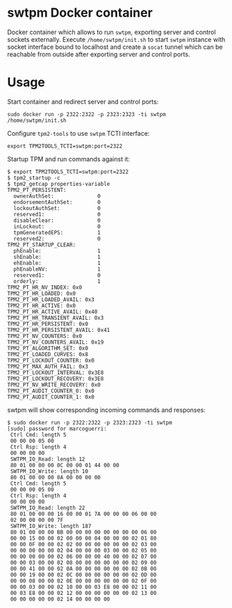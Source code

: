 # swtpm Docker container

Docker container which allows to run `swtpm`, exporting server and control sockets externally.
Execute `/home/swtpm/init.sh` to start `swtpm` instance with socket interface bound to localhost
and create a `socat` tunnel which can be reachable from outside after exporting server and control ports.


# Usage

Start container and redirect server and control ports:

```
sudo docker run -p 2322:2322 -p 2323:2323 -ti swtpm /home/swtpm/init.sh
```

Configure `tpm2-tools` to use `swtpm` TCTI interface:
```
export TPM2TOOLS_TCTI=swtpm:port=2322
```

Startup TPM and run commands against it:
```
$ export TPM2TOOLS_TCTI=swtpm:port=2322
$ tpm2_startup -c                      
$ tpm2_getcap properties-variable
TPM2_PT_PERSISTENT:
  ownerAuthSet:              0
  endorsementAuthSet:        0
  lockoutAuthSet:            0
  reserved1:                 0
  disableClear:              0
  inLockout:                 0
  tpmGeneratedEPS:           1
  reserved2:                 0
TPM2_PT_STARTUP_CLEAR:
  phEnable:                  1
  shEnable:                  1
  ehEnable:                  1
  phEnableNV:                1
  reserved1:                 0
  orderly:                   1
TPM2_PT_HR_NV_INDEX: 0x0
TPM2_PT_HR_LOADED: 0x0
TPM2_PT_HR_LOADED_AVAIL: 0x3
TPM2_PT_HR_ACTIVE: 0x0
TPM2_PT_HR_ACTIVE_AVAIL: 0x40
TPM2_PT_HR_TRANSIENT_AVAIL: 0x3
TPM2_PT_HR_PERSISTENT: 0x0
TPM2_PT_HR_PERSISTENT_AVAIL: 0x41
TPM2_PT_NV_COUNTERS: 0x0
TPM2_PT_NV_COUNTERS_AVAIL: 0x19
TPM2_PT_ALGORITHM_SET: 0x0
TPM2_PT_LOADED_CURVES: 0x8
TPM2_PT_LOCKOUT_COUNTER: 0x0
TPM2_PT_MAX_AUTH_FAIL: 0x3
TPM2_PT_LOCKOUT_INTERVAL: 0x3E8
TPM2_PT_LOCKOUT_RECOVERY: 0x3E8
TPM2_PT_NV_WRITE_RECOVERY: 0x0
TPM2_PT_AUDIT_COUNTER_0: 0x0
TPM2_PT_AUDIT_COUNTER_1: 0x0
```

swtpm will show corresponding incoming commands and responses:
```
$ sudo docker run -p 2322:2322 -p 2323:2323 -ti swtpm
[sudo] password for marcoguerri: 
 Ctrl Cmd: length 5
 00 00 00 05 00 
 Ctrl Rsp: length 4
 00 00 00 00 
 SWTPM_IO_Read: length 12
 80 01 00 00 00 0C 00 00 01 44 00 00 
 SWTPM_IO_Write: length 10
 80 01 00 00 00 0A 00 00 00 00 
 Ctrl Cmd: length 5
 00 00 00 05 00 
 Ctrl Rsp: length 4
 00 00 00 00 
 SWTPM_IO_Read: length 22
 80 01 00 00 00 16 00 00 01 7A 00 00 00 06 00 00 
 02 00 00 00 00 7F 
 SWTPM_IO_Write: length 187
 80 01 00 00 00 BB 00 00 00 00 00 00 00 00 06 00 
 00 00 15 00 00 02 00 00 00 04 00 00 00 02 01 80 
 00 00 0F 00 00 02 02 00 00 00 00 00 00 02 03 00 
 00 00 00 00 00 02 04 00 00 00 03 00 00 02 05 00 
 00 00 00 00 00 02 06 00 00 00 40 00 00 02 07 00 
 00 00 03 00 00 02 08 00 00 00 00 00 00 02 09 00 
 00 00 41 00 00 02 0A 00 00 00 00 00 00 02 0B 00 
 00 00 19 00 00 02 0C 00 00 00 00 00 00 02 0D 00 
 00 00 08 00 00 02 0E 00 00 00 00 00 00 02 0F 00 
 00 00 03 00 00 02 10 00 00 03 E8 00 00 02 11 00 
 00 03 E8 00 00 02 12 00 00 00 00 00 00 02 13 00 
 00 00 00 00 00 02 14 00 00 00 00
```

